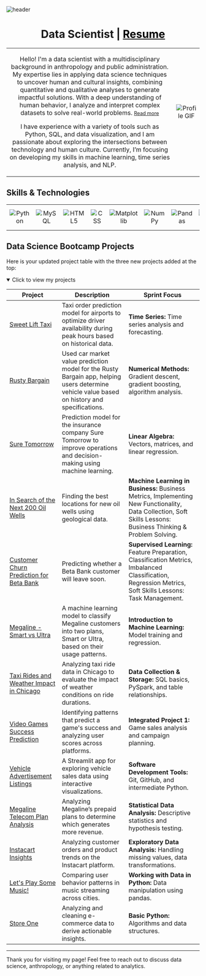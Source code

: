 ![header](https://capsule-render.vercel.app/api?type=venom&color=auto&height=300&section=header&text=Maria%20Carolina&fontSize=90)

<h1 style="text-align: center;">Data Scientist | <a href="https://carolinagles.github.io/mypage/" target="_blank" style="color: black;">Resume</a></h1>

<table style="border: none; width: 100%; text-align: center;">
    <tr>
        <td class="text" style="border: none;">
            <p>Hello! I'm a data scientist with a multidisciplinary background in anthropology and public administration. My expertise lies in applying data science techniques to uncover human and cultural insights, combining quantitative and qualitative analyses to generate impactful solutions. With a deep understanding of human behavior, I analyze and interpret complex datasets to solve real-world problems. <a href="https://github.com/carolinagles/carolinagles/blob/main/anthropology_and_data_science.ipynb" style="font-size: 0.8em;">Read more</a></p>
            <p>I have experience with a variety of tools such as Python, SQL, and data visualization, and I am passionate about exploring the intersections between technology and human culture. Currently, I’m focusing on developing my skills in machine learning, time series analysis, and NLP.</p>
        </td>
        <td class="image" style="border: none; text-align: center;">
            <img src="https://github.com/Anmol-Baranwal/Cool-GIFs-For-GitHub/assets/74038190/0b335028-1d3d-4ee5-b5b3-a373d499be7e" alt="Profile GIF" style="max-width: 100%; height: auto;">
        </td>
    </tr>
</table>



<h2>Skills & Technologies</h2>
<table style="width: 100%; text-align: center; border: none;">
    <tr>
        <td style="border: none;"><img src="https://img.shields.io/badge/python-3670A0?style=for-the-badge&logo=python&logoColor=ffdd54" alt="Python"></td>
        <td style="border: none;"><img src="https://img.shields.io/badge/mysql-4479A1.svg?style=for-the-badge&logo=mysql&logoColor=white" alt="MySQL"></td>
        <td style="border: none;"><img src="https://img.shields.io/badge/html5-%23E34F26.svg?style=for-the-badge&logo=html5&logoColor=white" alt="HTML5"></td>
        <td style="border: none;"><img src="https://img.shields.io/badge/CSS3-1572B6?style=for-the-badge&logo=css3&logoColor=white" alt="CSS"></td>
        <td style="border: none;"><img src="https://img.shields.io/badge/Matplotlib-%23ffffff.svg?style=for-the-badge&logo=Matplotlib&logoColor=black" alt="Matplotlib"></td>
        <td style="border: none;"><img src="https://img.shields.io/badge/numpy-%23013243.svg?style=for-the-badge&logo=numpy&logoColor=white" alt="NumPy"></td>
        <td style="border: none;"><img src="https://img.shields.io/badge/pandas-%23150458.svg?style=for-the-badge&logo=pandas&logoColor=white" alt="Pandas"></td>
        <td style="border: none;"><img src="https://img.shields.io/badge/Plotly-%233F4F75.svg?style=for-the-badge&logo=plotly&logoColor=white" alt="Plotly"></td>
           <td style="border: none;"><img src="https://img.shields.io/badge/scikit--learn-%23F7931E.svg?style=for-the-badge&logo=scikit-learn&logoColor=white" alt="scikit-learn"></td>
        <td style="border: none;"><img src="https://img.shields.io/badge/SciPy-%230C55A5.svg?style=for-the-badge&logo=scipy&logoColor=white" alt="SciPy"></td>
    </tr>
</table>



## Data Science Bootcamp Projects

Here is your updated project table with the three new projects added at the top:

<details open>
<summary>Click to view my projects</summary>

| Project | Description | Sprint Focus |
|------|---------------------|--------------|
| [Sweet Lift Taxi](https://github.com/carolinagles/datascience/blob/main/13.Time_series/Sweet_lift_taxi_en.ipynb) | Taxi order prediction model for airports to optimize driver availability during peak hours based on historical data. | **Time Series:** Time series analysis and forecasting. |
| [Rusty Bargain](https://github.com/carolinagles/datascience/blob/main/12.Numerical_methods/Rusty_bargain_en.ipynb) | Used car market value prediction model for the Rusty Bargain app, helping users determine vehicle value based on history and specifications. | **Numerical Methods:** Gradient descent, gradient boosting, algorithm analysis. |
| [Sure Tomorrow](https://github.com/carolinagles/datascience/blob/main/11.Linear_algebra/Sure_tomorrow_en.ipynb) | Prediction model for the insurance company Sure Tomorrow to improve operations and decision-making using machine learning. | **Linear Algebra:** Vectors, matrices, and linear regression. |
| [In Search of the Next 200 Oil Wells](https://github.com/carolinagles/datascience/blob/main/10.Machine_Learning_in_Business/OilyGiant_Company_en.ipynb) | Finding the best locations for new oil wells using geological data. | **Machine Learning in Business:** Business Metrics, Implementing New Functionality, Data Collection, Soft Skills Lessons: Business Thinking & Problem Solving. |  
| [Customer Churn Prediction for Beta Bank](https://github.com/carolinagles/datascience/blob/main/9.Supervised_learning/Beta_bank_en.ipynb) | Predicting whether a Beta Bank customer will leave soon. | **Supervised Learning:** Feature Preparation, Classification Metrics, Imbalanced Classification, Regression Metrics, Soft Skills Lessons: Task Management. |  
| [Megaline - Smart vs Ultra](https://github.com/carolinagles/datascience/blob/main/8.Introduction_to_machine_learning/megaline_smart_ultra_en.ipynb) | A machine learning model to classify Megaline customers into two plans, Smart or Ultra, based on their usage patterns. | **Introduction to Machine Learning:** Model training and regression. |
| [Taxi Rides and Weather Impact in Chicago](https://github.com/carolinagles/datascience/blob/main/7.Data_%20collection_%20and_storage_(SQL)/taxis_en.ipynb) | Analyzing taxi ride data in Chicago to evaluate the impact of weather conditions on ride durations. | **Data Collection & Storage:** SQL basics, PySpark, and table relationships. |
| [Video Games Success Prediction](https://github.com/carolinagles/datascience/blob/main/6.I_Python_and_Software_Engineering/games.ipynb) | Identifying patterns that predict a game's success and analyzing user scores across platforms. | **Integrated Project 1:** Game sales analysis and campaign planning. |
| [Vehicle Advertisement Listings](https://six-sprint.onrender.com/) | A Streamlit app for exploring vehicle sales data using interactive visualizations. | **Software Development Tools:** Git, GitHub, and intermediate Python. |
| [Megaline Telecom Plan Analysis](https://github.com/carolinagles/datascience/tree/main/4.Statistical_data_analysis) | Analyzing Megaline’s prepaid plans to determine which generates more revenue. | **Statistical Data Analysis:** Descriptive statistics and hypothesis testing. |
| [Instacart Insights](https://github.com/carolinagles/datascience/blob/main/3.Data_wrangling/instacart_notebook.ipynb) | Analyzing customer orders and product trends on the Instacart platform. | **Exploratory Data Analysis:** Handling missing values, data transformations. |
| [Let's Play Some Music!](https://github.com/carolinagles/datascience/blob/main/2.Basic_python_II/music_notebook.ipynb) | Comparing user behavior patterns in music streaming across cities. | **Working with Data in Python:** Data manipulation using pandas. |
| [Store One](https://github.com/carolinagles/datascience/blob/main/1.Basic_python/ecommerce_notebook.ipynb) | Analyzing and cleaning e-commerce data to derive actionable insights. | **Basic Python:** Algorithms and data structures. |

</details>

---

Thank you for visiting my page! Feel free to reach out to discuss data science, anthropology, or anything related to analytics. 
